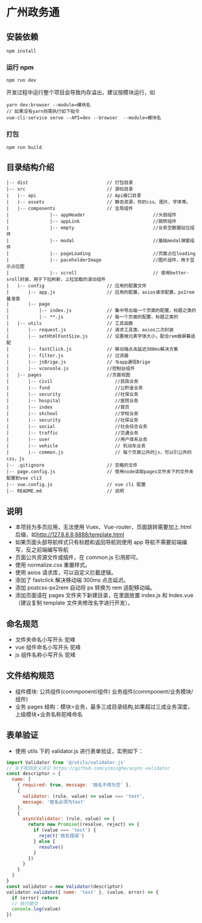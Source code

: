 # 广州政务通

## 安装依赖

```
npm install
```

### 运行 npm

```
npm run dev
```

开发过程中运行整个项目会导致内存溢出，建议按模块运行，如

```
yarn dev:browser --module=模块名
// 如果没有yarn则需执行如下指令
vue-cli-service serve --API=dev --browser  --module=模块名
```

### 打包

```
npm run build
```

## 目录结构介绍

    |-- dist                             // 打包目录
    |-- src                              // 源码目录
    |   |-- api                          // Api接口目录
    |   |-- assets                       // 静态资源，你的css、图片、字体等。
    |   |-- components                   // 全局组件
    |               |-- appHeader                         //头部组件
    |               |-- appLink                           //跳转组件
    |               |-- empty                             //业务空数据站位组件
    |               |-- modal                             //基础modal弹窗组件
    |				|-- pageLoading						  //页面占位loading
    |				|-- paceholderImage					  //图片组件，用于显示占位图
    |				|-- scroll					 		  // 使用better-sroll封装，用于下拉刷新，上拉加载的滚动组件
    |   |-- config                       // 应用的配置文件
    |       |-- app.js                   // 应用的配置，axios请求配置，px2rem基准值
    |       |-- page
    |           |-- index.js             // 集中导出每一个页面的配置，标题之类的
    |           |-- **.js                // 每一个页面的配置，标题之类的
    |   |-- utils                        // 工具函数
    |       |-- request.js               // 请求工具类，axios二次封装
    |       |-- setHtmlFontSize.js       // 设置根元素字体大小，配合rem做屏幕适配
    |       |-- fastClick.js             // 移动端点击延迟300ms解决方案
    |		|-- filter.js                // 过滤器
    |		|-- jsBrige.js               // 与app通信Brige
    |		|-- vconsole.js              //控制台组件
    |   |-- pages                        //页面视图
    |       |-- civil                       //民政业务
    |       |-- fund                        //公积金业务
    |       |-- security                    //社保业务
    |       |-- hospital                    //医院业务
    |       |-- index                       //首页
    |       |-- shchool                     //学校业务
    |       |-- security                    //社保业务
    |       |-- social                      //社会综合业务
    |       |-- traffic                     //交通业务
    |       |-- user                        //用户体系业务
    |       |-- vehicle                     // 机动车业务
    |       |-- common.js                   // 每个页面公共的js，可以引公共的css，js
    |-- .gitignore                       // 忽略的文件
    |-- page.config.js                   // 使用node读取pages文件夹下的文件夹配置到vue cli3
    |-- vue.config.js                    // vue cli 配置
    |-- README.md                        // 说明

## 说明

- 本项目为多页应用，无法使用 Vuex、Vue-router，页面跳转需要加上.html 后缀，如<http://127.8.8.8:8888/template.html>
- 如果页面头部导航样式只有标题和返回导航则使用 app 导航不需要前端编写，反之前端编写导航
- 页面公共资源文件或插件，在 common.js 引用即可。
- 使用 normalize.css 重置样式。
- 使用 axios 请求库，可以自定义拦截逻辑。
- 添加了 fastclick 解决移动端 300ms 点击延迟。
- 添加 postcss-px2rem 自动将 px 转换为 rem 适配移动端。
- 添加页面请在 pages 文件夹下新建目录，在里面放置 index.js 和 Index.vue（建议复制 template 文件夹修改名字进行开发）。

## 命名规范

- 文件夹命名小写开头 驼峰
- vue 组件命名小写开头 驼峰
- js 组件名称小写开头 驼峰

## 文件结构规范

- 组件模块: 公共组件(commponent/组件) 业务组件(commponent/业务模块/组件)
- 业务 pages 结构：模块>业务，最多三成目录结构,如果超过三成业务深度，上级模块+业务名称驼峰命名

## 表单验证

- 使用 utils 下的 validator.js 进行表单验证，实例如下：

```js
import Validator from '@/utils/validator.js'
// 关于规则定义详见 https://github.com/yiminghe/async-validator
const descriptor = {
  name: [
    { required: true, message: '姓名不得为空' },
    {
      validator: (rule, value) => value === 'test',
      message: '姓名必须为test'
    },
    {
      asyncValidator: (rule, value) => {
        return new Promise((resolve, reject) => {
          if (value === 'test') {
            reject('姓名错误')
          } else {
            resolve()
          }
        })
      }
    }
  ]
}
const validator = new Validator(descriptor)
validator.validate({ name: 'test' }, (value, error) => {
  if (error) return
  // 执行提交
  console.log(value)
})
```
